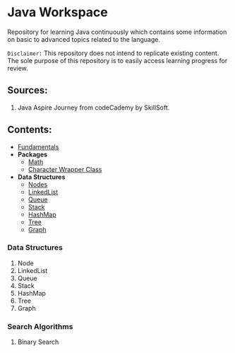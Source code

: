 # Java Workspace
Repository for learning Java continuously which contains some information on basic to advanced topics related to the language.

`Disclaimer:` This repository does not intend to replicate existing content. The sole
purpose of this repository is to easily access learning progress for review.

## Sources:
1. Java Aspire Journey from codeCademy by SkillSoft.

## Contents:
- [Fundamentals](Notes/JavaFundamentals.md/#java-fundamentals-and-best-practices-)
- **Packages**
  - [Math](Notes/Math.md)
  - [Character Wrapper Class](Notes/Character.md)
- **Data Structures**
  - [Nodes](src/main/java/org/datastructures/nodes)
  - [LinkedList](src/main/java/org/datastructures/linkedlist)
  - [Queue](src/main/java/org/datastructures/queue)
  - [Stack](src/main/java/org/datastructures/stack)
  - [HashMap](src/main/java/org/datastructures/hashmap)
  - [Tree](src/main/java/org/datastructures/trees)
  - [Graph](src/main/java/org/datastructures/graph)

### Data Structures
1. Node
2. LinkedList
3. Queue
4. Stack
5. HashMap
6. Tree
7. Graph

### Search Algorithms
1. Binary Search

